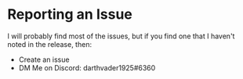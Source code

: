 <h1>Reporting an Issue</h1>
<p>I will probably find most of the issues, but if you find one that I haven't noted in the release, then:</p>
<ul>
  <li>Create an issue</li>
  <li>DM Me on Discord: darthvader1925#6360</li>
</ul>
